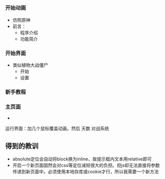## 

### 开始动画

- 仿照原神
- 前言：
  - 程序介绍
  - 功能简介

### 开始界面

- 类似植物大战僵尸
  - 开始
  - 设置

### 新手教程



### 主页面

- 

运行界面：加几个鼠标覆盖动画，然后
天数
对战系统

## 得到的教训

- absolute定位会自动将block换为inline，故提示框内文本用relative即可
- 开启一个新页面固然会对css等定位减轻很大的负担。但js却无法直接将参数传递到新页面中。必须使用本地存库或cookie才行，所以我需要一个新方法